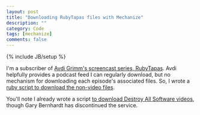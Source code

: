 ```yaml
---
layout: post
title: "Downloading RubyTapas files with Mechanize"
description: ""
category: Code
tags: [mechanize]
comments: false
---
```

{% include JB/setup %}

I'm a subscriber of [Avdi Grimm's screencast series, RubyTapas](http://rubytapas.com). Avdi helpfully provides a podcast feed I can regularly download, but no mechanism for downloading each episode's associated files.  So, I wrote a [ruby script to download the non-video files](https://gist.github.com/bf4/5303227).

You'll note I already wrote a script [to download Destroy All Software videos](https://gist.github.com/bf4/4070991), though Gary Bernhardt has discontinued the service.

<script src="https://gist.github.com/bf4/5303227.js"></script>
